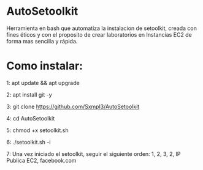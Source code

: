 # AutoSetoolkit
Herramienta en bash que automatiza la instalacion de setoolkit, creada con fines éticos y con el proposito de crear laboratorios en Instancias EC2 de forma mas sencilla y rápida.

# Como instalar:

1: apt update && apt upgrade

2: apt install git -y

3: git clone https://github.com/Sxmpl3/AutoSetoolkit

4: cd AutoSetoolkit

5: chmod +x setoolkit.sh

6: ./setoolkit.sh -i

7: Una vez iniciado el setoolkit, seguir el siguiente orden: 1, 2, 3, 2, IP Publica EC2, facebook.com

